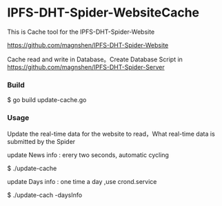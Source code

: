 # IPFS-DHT-Spider-WebsiteCache

This is Cache tool for the IPFS-DHT-Spider-Website

https://github.com/magnshen/IPFS-DHT-Spider-Website

Cache read and write in Database。Create Database Script in https://github.com/magnshen/IPFS-DHT-Spider-Server

### Build

$ go build update-cache.go

### Usage

Update the real-time data for the website to read，What  real-time data is submitted by the Spider 

update News info :   erery two seconds, automatic cycling

$ ./update-cache 

update Days info :  one time a day ,use  crond.service

$ ./update-cach -daysInfo